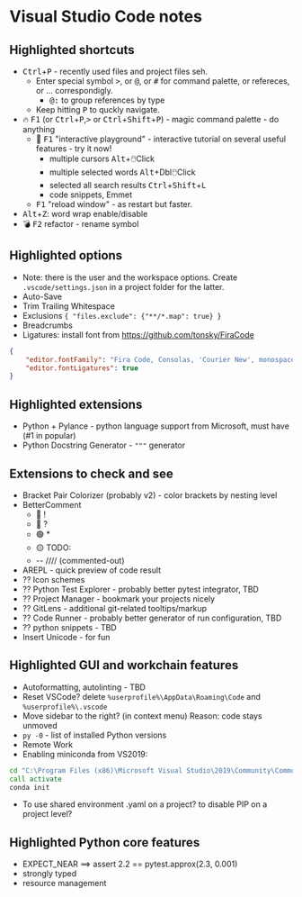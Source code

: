 Visual Studio Code notes
========================

Highlighted shortcuts
---------------------
* <kbd>Ctrl</kbd>+<kbd>P</kbd> - recently used files and project files seh.
  * Enter special symbol <kbd>></kbd>, or <kbd>@</kbd>, or <kbd>#</kbd> for command palette, or refereces, or ... correspondigly.
    * <kbd>@</kbd><kbd>:</kbd> to group references by type
  * Keep hitting <kbd>P</kbd> to quckly navigate.
* 🔥 <kbd>F1</kbd> (or <kbd>Ctrl</kbd>+<kbd>P</kbd>,<kbd>></kbd> or <kbd>Ctrl</kbd>+<kbd>Shift</kbd>+<kbd>P</kbd>) - magic command palette - do anything
  * 🍏 <kbd>F1</kbd> "interactive playground" - interactive tutorial on several useful features - try it now!
    * multiple cursors <kbd>Alt</kbd>+🖱️Click
    * multiple selected words <kbd>Alt</kbd>+Dbl🖱️Click
    * selected all search results <kbd>Ctrl</kbd>+<kbd>Shift</kbd>+<kbd>L</kbd>
    * code snippets, Emmet
  * <kbd>F1</kbd> "reload window" - as restart but faster.</kbd>
* <kbd>Alt</kbd>+<kbd>Z</kbd>: word wrap enable/disable
* 💣 <kbd>F2</kbd> refactor - rename symbol

Highlighted options
---------------------
* Note: there is the user and the workspace options. Create ```.vscode/settings.json``` in a project folder for the latter.
* Auto-Save
* Trim Trailing Whitespace
* Exclusions  ```{ "files.exclude": {"**/*.map": true} }```
* Breadcrumbs
* Ligatures: install font from https://github.com/tonsky/FiraCode
```json
{
    "editor.fontFamily": "Fira Code, Consolas, 'Courier New', monospace",
    "editor.fontLigatures": true
}
```

Highlighted extensions
---------------------
* Python + Pylance - python language support from Microsoft, must have (#1 in popular)
* Python Docstring Generator - ```"""``` generator

Extensions to check and see
---------------------
* Bracket Pair Colorizer (probably v2) - color brackets by nesting level
* BetterComment
  * 🔴 !
  * 🔵 ?
  * 🟢 *
  * 🟡 TODO:
  * -- //// (commented-out)
* AREPL - quick preview of code result
* ⁇ Icon schemes
* ⁇ Python Test Explorer - probably better pytest integrator, TBD
* ⁇ Project Manager - bookmark your projects nicely
* ⁇ GitLens - additional git-related tooltips/markup
* ⁇ Code Runner - probably better generator of run configuration, TBD
* ⁇ python snippets - TBD
* Insert Unicode - for fun

Highlighted GUI and workchain features
---------------------
* Autoformatting, autolinting - TBD
* Reset VSCode? delete ```%userprofile%\AppData\Roaming\Code``` and ```%userprofile%\.vscode```
* Move sidebar to the right? (in context menu) Reason: code stays unmoved
* ```py -0``` - list of installed Python versions
* Remote Work
* Enabling miniconda from VS2019:
```bat
cd "C:\Program Files (x86)\Microsoft Visual Studio\2019\Community\Common7\IDE\Extensions\Microsoft\Python\Miniconda\Miniconda3-x64\Scripts"
call activate
conda init
```
* To use shared environment .yaml on a project? to disable PIP on a project level?

Highlighted Python core features
---------------------

* EXPECT_NEAR ==> assert 2.2 == pytest.approx(2.3, 0.001)
* strongly typed
* resource management
